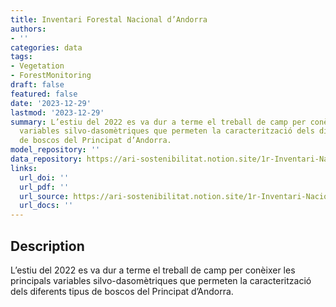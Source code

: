 ```yaml
---
title: Inventari Forestal Nacional d’Andorra
authors:
- ''
categories: data
tags:
- Vegetation
- ForestMonitoring
draft: false
featured: false
date: '2023-12-29'
lastmod: '2023-12-29'
summary: L’estiu del 2022 es va dur a terme el treball de camp per conèixer les principals
  variables silvo-dasomètriques que permeten la caracterització dels diferents tipus
  de boscos del Principat d’Andorra.
model_repository: ''
data_repository: https://ari-sostenibilitat.notion.site/1r-Inventari-Nacional-Forestal-d-Andorra-169c7041481549fdbc3a1590a9fef448
links:
  url_doi: ''
  url_pdf: ''
  url_source: https://ari-sostenibilitat.notion.site/1r-Inventari-Nacional-Forestal-d-Andorra-169c7041481549fdbc3a1590a9fef448
  url_docs: ''
---
```


## Description

L’estiu del 2022 es va dur a terme el treball de camp per conèixer les principals variables silvo-dasomètriques que permeten la caracterització dels diferents tipus de boscos del Principat d’Andorra.

